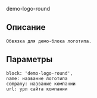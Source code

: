 demo-logo-round

## Описание

	Обвязка для демо-блока логотипа.

## Параметры

	block: 'demo-logo-round',
    name: название логотипа
    company: название компании
    url: урл сайта компании